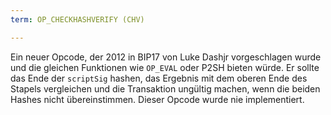 ```yaml
---
term: OP_CHECKHASHVERIFY (CHV)

---
```

Ein neuer Opcode, der 2012 in BIP17 von Luke Dashjr vorgeschlagen wurde und die gleichen Funktionen wie `OP_EVAL` oder P2SH bieten würde. Er sollte das Ende der `scriptSig` hashen, das Ergebnis mit dem oberen Ende des Stapels vergleichen und die Transaktion ungültig machen, wenn die beiden Hashes nicht übereinstimmen. Dieser Opcode wurde nie implementiert.
